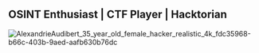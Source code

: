 ## OSINT Enthusiast | CTF Player | Hacktorian

![AlexandrieAudibert_35_year_old_female_hacker_realistic_4k_fdc35968-b66c-403b-9aed-aafb630b76dc](https://user-images.githubusercontent.com/117080369/210978890-90ca65ec-47aa-4664-8a98-361afbba450f.png)

<!--
**B0neShAd0w/B0neShAd0w** is a ✨ _special_ ✨ repository because its `README.md` (this file) appears on your GitHub profile.

Here are some ideas to get you started:

- 🔭 I’m currently working on ...
- 🌱 I’m currently learning ...
- 👯 I’m looking to collaborate on ...
- 🤔 I’m looking for help with ...
- 💬 Ask me about ...
- 📫 How to reach me: ...
- 😄 Pronouns: ...
- ⚡ Fun fact: ...
-->
